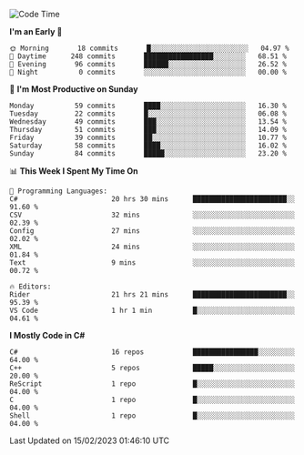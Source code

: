 <!--START_SECTION:waka-->
![Code Time](http://img.shields.io/badge/Code%20Time-938%20hrs%201%20min-blue)

**I'm an Early 🐤** 

```text
🌞 Morning       18 commits       █░░░░░░░░░░░░░░░░░░░░░░░░   04.97 % 
🌆 Daytime      248 commits       █████████████████░░░░░░░░   68.51 % 
🌃 Evening       96 commits       ██████░░░░░░░░░░░░░░░░░░░   26.52 % 
🌙 Night          0 commits       ░░░░░░░░░░░░░░░░░░░░░░░░░   00.00 % 

```
📅 **I'm Most Productive on Sunday** 

```text
Monday          59 commits       ████░░░░░░░░░░░░░░░░░░░░░   16.30 % 
Tuesday         22 commits       █░░░░░░░░░░░░░░░░░░░░░░░░   06.08 % 
Wednesday       49 commits       ███░░░░░░░░░░░░░░░░░░░░░░   13.54 % 
Thursday        51 commits       ███░░░░░░░░░░░░░░░░░░░░░░   14.09 % 
Friday          39 commits       ██░░░░░░░░░░░░░░░░░░░░░░░   10.77 % 
Saturday        58 commits       ████░░░░░░░░░░░░░░░░░░░░░   16.02 % 
Sunday          84 commits       █████░░░░░░░░░░░░░░░░░░░░   23.20 % 

```


📊 **This Week I Spent My Time On** 

```text
💬 Programming Languages: 
C#                       20 hrs 30 mins      ███████████████████████░░   91.60 % 
CSV                      32 mins             ░░░░░░░░░░░░░░░░░░░░░░░░░   02.39 % 
Config                   27 mins             ░░░░░░░░░░░░░░░░░░░░░░░░░   02.02 % 
XML                      24 mins             ░░░░░░░░░░░░░░░░░░░░░░░░░   01.84 % 
Text                     9 mins              ░░░░░░░░░░░░░░░░░░░░░░░░░   00.72 % 

🔥 Editors: 
Rider                    21 hrs 21 mins      ███████████████████████░░   95.39 % 
VS Code                  1 hr 1 min          █░░░░░░░░░░░░░░░░░░░░░░░░   04.61 % 

```

**I Mostly Code in C#** 

```text
C#                       16 repos            ████████████████░░░░░░░░░   64.00 % 
C++                      5 repos             █████░░░░░░░░░░░░░░░░░░░░   20.00 % 
ReScript                 1 repo              █░░░░░░░░░░░░░░░░░░░░░░░░   04.00 % 
C                        1 repo              █░░░░░░░░░░░░░░░░░░░░░░░░   04.00 % 
Shell                    1 repo              █░░░░░░░░░░░░░░░░░░░░░░░░   04.00 % 

```



 Last Updated on 15/02/2023 01:46:10 UTC
<!--END_SECTION:waka-->
